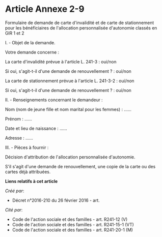 # Article Annexe 2-9

Formulaire de demande de carte d'invalidité et de carte de stationnement pour les bénéficiaires de l'allocation personnalisée
d'autonomie classés en GIR 1 et 2

I. - Objet de la demande.

Votre demande concerne :

La carte d'invalidité prévue à l'article L. 241-3 : oui/non

Si oui, s'agit-t-il d'une demande de renouvellement ? : oui/non

La carte de stationnement prévue à l'article L. 241-3-2 : oui/non

Si oui, s'agit-t-il d'une demande de renouvellement ? : oui/non

II. - Renseignements concernant le demandeur :

Nom (nom de jeune fille et nom marital pour les femmes) : ......

Prénom : ......

Date et lieu de naissance : ......

Adresse : ......

III. - Pièces à fournir :

Décision d'attribution de l'allocation personnalisée d'autonomie.

S'il s'agit d'une demande de renouvellement, une copie de la carte ou des cartes déjà attribuées.

**Liens relatifs à cet article**

_Créé par_:

  - Décret n°2016-210 du 26 février 2016 - art.

_Cité par_:

  - Code de l'action sociale et des familles - art. R241-12 (V)
  - Code de l'action sociale et des familles - art. R241-15-1 (VT)
  - Code de l'action sociale et des familles - art. R241-20-1 (M)
